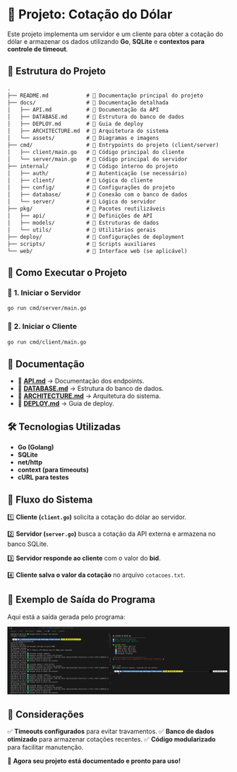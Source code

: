 # 📌 Projeto: Cotação do Dólar

Este projeto implementa um servidor e um cliente para obter a cotação do dólar e armazenar os dados utilizando **Go**, **SQLite** e **contextos para controle de timeout**.

## 📂 Estrutura do Projeto

```
.
├── README.md            # 📌 Documentação principal do projeto
├── docs/                # 📂 Documentação detalhada
│   ├── API.md           # 📌 Documentação da API
│   ├── DATABASE.md      # 📌 Estrutura do banco de dados
│   ├── DEPLOY.md        # 📌 Guia de deploy
│   ├── ARCHITECTURE.md  # 📌 Arquitetura do sistema
│   └── assets/          # 📂 Diagramas e imagens
├── cmd/                 # 📂 Entrypoints do projeto (client/server)
│   ├── client/main.go   # 📌 Código principal do cliente
│   └── server/main.go   # 📌 Código principal do servidor
├── internal/            # 📂 Código interno do projeto
│   ├── auth/            # 📌 Autenticação (se necessário)
│   ├── client/          # 📌 Lógica do cliente
│   ├── config/          # 📌 Configurações do projeto
│   ├── database/        # 📌 Conexão com o banco de dados
│   └── server/          # 📌 Lógica do servidor
├── pkg/                 # 📂 Pacotes reutilizáveis
│   ├── api/             # 📌 Definições de API
│   ├── models/          # 📌 Estruturas de dados
│   └── utils/           # 📌 Utilitários gerais
├── deploy/              # 📂 Configurações de deployment
├── scripts/             # 📂 Scripts auxiliares
└── web/                 # 📂 Interface web (se aplicável)
```

## 🚀 Como Executar o Projeto

### 🔹 **1. Iniciar o Servidor**
```sh
go run cmd/server/main.go
```

### 🔹 **2. Iniciar o Cliente**
```sh
go run cmd/client/main.go
```

## 📖 Documentação
- 📌 **[API.md](docs/API.md)** → Documentação dos endpoints.
- 📌 **[DATABASE.md](docs/DATABASE.md)** → Estrutura do banco de dados.
- 📌 **[ARCHITECTURE.md](docs/ARCHITECTURE.md)** → Arquitetura do sistema.
- 📌 **[DEPLOY.md](docs/DEPLOY.md)** → Guia de deploy.

## 🛠️ Tecnologias Utilizadas
- **Go (Golang)**
- **SQLite**
- **net/http**
- **context (para timeouts)**
- **cURL para testes**

## 🔄 Fluxo do Sistema

1️⃣ **Cliente (`client.go`)** solicita a cotação do dólar ao servidor.

2️⃣ **Servidor (`server.go`)** busca a cotação da API externa e armazena no banco SQLite.

3️⃣ **Servidor responde ao cliente** com o valor do **bid**.

4️⃣ **Cliente salva o valor da cotação** no arquivo `cotacoes.txt`.


## 📸 Exemplo de Saída do Programa

Aqui está a saída gerada pelo programa:

![Saída do Programa](docs/assets/print.png)

## 📌 Considerações
✅ **Timeouts configurados** para evitar travamentos.
✅ **Banco de dados otimizado** para armazenar cotações recentes.
✅ **Código modularizado** para facilitar manutenção.

🚀 **Agora seu projeto está documentado e pronto para uso!**

